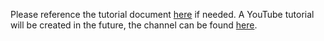 Please reference the tutorial document [here](https://docs.google.com/document/d/1-uj0tl3-xBASDWktO_s44Pmi74OpMQXOA8_P-lV-UbM/edit?usp=sharing) if needed. A YouTube tutorial will be created in the future, the channel can be found [here](https://www.youtube.com/@zenith-game-development).
